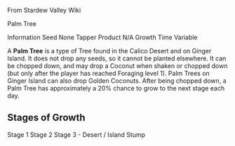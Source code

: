 From Stardew Valley Wiki

Palm Tree

Information Seed None Tapper Product N/A Growth Time Variable

A **Palm Tree** is a type of Tree found in the Calico Desert and on Ginger Island. It does not drop any seeds, so it cannot be planted elsewhere. It can be chopped down, and may drop a Coconut when shaken or chopped down (but only after the player has reached Foraging level 1). Palm Trees on Ginger Island can also drop Golden Coconuts. After being chopped down, a Palm Tree has approximately a 20% chance to grow to the next stage each day.

## Stages of Growth

Stage 1 Stage 2 Stage 3 - Desert / Island Stump